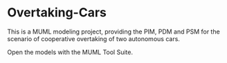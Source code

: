# Overtaking-Cars

This is a MUML modeling project, providing the PIM, PDM and PSM for the scenario of cooperative overtaking of two autonomous cars.

Open the models with the MUML Tool Suite.
